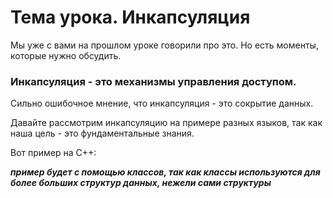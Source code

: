 # Тема урока. Инкапсуляция 

Мы уже с вами на прошлом уроке говорили про это.
Но есть моменты, которые нужно обсудить.


### Инкапсуляция - это механизмы управления доступом.

Сильно ошибочное мнение, что инкапсуляция - это сокрытие данных.

Давайте рассмотрим инкапсуляцию на примере разных языков, так как наша цель - это фундаментальные знания.

Вот пример на C++:

***пример будет с помощью классов, так как классы используются для более больших структур данных, нежели сами структуры***

```cpp

```
